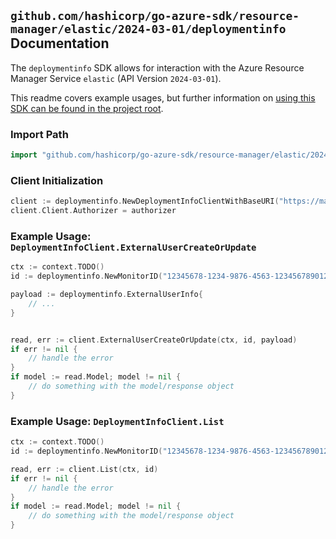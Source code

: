 
## `github.com/hashicorp/go-azure-sdk/resource-manager/elastic/2024-03-01/deploymentinfo` Documentation

The `deploymentinfo` SDK allows for interaction with the Azure Resource Manager Service `elastic` (API Version `2024-03-01`).

This readme covers example usages, but further information on [using this SDK can be found in the project root](https://github.com/hashicorp/go-azure-sdk/tree/main/docs).

### Import Path

```go
import "github.com/hashicorp/go-azure-sdk/resource-manager/elastic/2024-03-01/deploymentinfo"
```


### Client Initialization

```go
client := deploymentinfo.NewDeploymentInfoClientWithBaseURI("https://management.azure.com")
client.Client.Authorizer = authorizer
```


### Example Usage: `DeploymentInfoClient.ExternalUserCreateOrUpdate`

```go
ctx := context.TODO()
id := deploymentinfo.NewMonitorID("12345678-1234-9876-4563-123456789012", "example-resource-group", "monitorValue")

payload := deploymentinfo.ExternalUserInfo{
	// ...
}


read, err := client.ExternalUserCreateOrUpdate(ctx, id, payload)
if err != nil {
	// handle the error
}
if model := read.Model; model != nil {
	// do something with the model/response object
}
```


### Example Usage: `DeploymentInfoClient.List`

```go
ctx := context.TODO()
id := deploymentinfo.NewMonitorID("12345678-1234-9876-4563-123456789012", "example-resource-group", "monitorValue")

read, err := client.List(ctx, id)
if err != nil {
	// handle the error
}
if model := read.Model; model != nil {
	// do something with the model/response object
}
```
